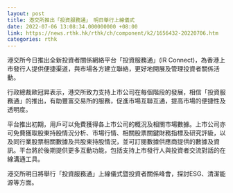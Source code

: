 ```yaml
---
layout: post
title: 港交所推出「投資服務通」　明日舉行上線儀式
date: 2022-07-06 13:08:34.000000000 +08:00
link: https://news.rthk.hk/rthk/ch/component/k2/1656432-20220706.htm
categories: rthk
---
```


港交所今日推出全新投資者關係網絡平台「投資服務通」(IR Connect)，為香港上市發行人提供便捷渠道，與市場各方建立聯絡，更好地開展及管理投資者關係活動。

行政總裁歐冠昇表示，港交所致力支持上市公司在每個階段的發展，相信「投資服務通」的推出，有助豐富交易所的服務，促進市場互聯互通，提高市場的便捷性及透明度。

平台推出初期，用戶可以免費獲得各上市公司的概況及相關市場數據。上市公司亦可免費獲取股東持股情況分析、市場行情、相關股票關鍵財務指標及研究評級，以及同行業股票相關數據及共股東持股情況，並可訂閱數據供應商提供的數據及資訊。平台將於後期提供更多互動功能，包括支持上市發行人與投資者交流對話的在線溝通工具。

港交所明日將舉行「投資服務通」上線儀式暨投資者關係峰會，探討ESG、清潔能源等方面。
